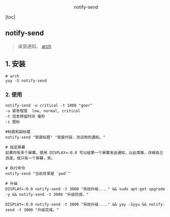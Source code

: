 <center>notify-send</center>





[toc]





## notify-send

> 桌面通知。 [arch](https://man.archlinux.org/man/notify-send.1.en)





## 1. 安装

```shell
# arch 
yay -S notify-send
```





### 2. 使用

```shell
notify-send -u critical -t 1000 "goer"
-u 紧急程度  low, normal, critical 
-t 信息停留时间 毫秒
-i 图标 

#标题和副标题
notify-send "我是标题" "我是内容，测试用的通知。"

# 指定屏幕
如果你有多个屏幕，使用 DISPLAY=:0.0 可以给第一个屏幕发送通知，以此类推，详细自己百度，我只有一个屏幕，笑。

# 执行命令
notify-send "当前目录是 `pwd`"

# 升级
DISPLAY=:0.0 notify-send -t 3000 "系统升级...." && sudo apt-get upgrade -y && notify-send -t 3000 "升级完成。"

DISPLAY=:0.0 notify-send -t 3000 "系统升级...." && yay -Syyu && notify-send -t 3000 "升级完成。"
```























